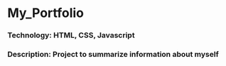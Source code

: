 # My_Portfolio
<h3>Technology: HTML, CSS, Javascript</h3>
<h3>Description: Project to summarize information about myself</h3>
